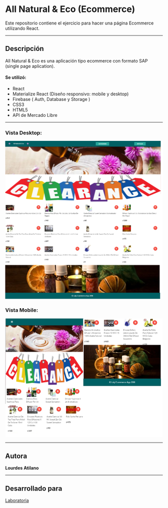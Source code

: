 # All Natural & Eco (Ecommerce)

Este repositorio contiene el ejercicio para hacer una página Ecommerce utilizando React.

---
## Descripción

All Natural & Eco es una aplicación tipo ecommerce con formato SAP (single page aplication). 

#### Se utilizó:
* React
* Materialize React (Diseño responsivo: mobile y desktop)
* Firebase ( Auth, Database y Storage )
* CSS3
* HTML5
* API de Mercado Libre

---

### Vista Desktop:
![screenshot-Desktop](./src/assets/images/allNatural-viewDesktop.png)

### Vista Mobile:
![screenshot-Mobile](./src/assets/images/allNatural-viewMobile.png)

---
## Autora

**Lourdes Atilano**

---
## Desarrollado para 
[Laboratoria](https://laboratoria.la)
